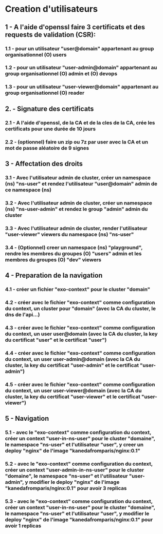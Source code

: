 # Creation d'utilisateurs


## 1 - A l'aide d'openssl faire 3 certificats et des requests de validation (CSR):

### 1.1  - pour un utilisateur "user@domain" appartenant au group organisationnel (O) users

### 1.2  - pour un utilisateur "user-admin@domain" appartenant au group organisationnel (O) admin et (O) devops

### 1.3  - pour un utilisateur "user-viewer@domain" appartenant au group organisationnel (O) reader

## 2. - Signature des certificats

### 2.1  - A l'aide d'openssl, de la CA et de la cles de la CA, crée les certificats pour une durée de 10 jours

### 2.2  - (optionnel) faire un zip ou 7z par user avec la CA et un mot de passe aléatoire de 9 signes

## 3 - Affectation des droits 

### 3.1  - Avec l'utilisateur admin de cluster, créer un namespace (ns) "ns-user" et rendez l'utilisateur "user@domain" admin de ce namespace (ns)

### 3.2  - Avec l'utilisateur admin de cluster, créer un namespace (ns) "ns-user-admin" et rendez le group  "admin" admin du cluster

### 3.3  - Avec l'utilisateur admin de cluster, render l'utilisateur "user-viewer" viewers du namespace (ns) "ns-user" 

### 3.4  - (Optionnel) creer un namespace (ns) "playground", rendre les membres du groupes (O) "users" admin et les membres du groupes (O) "dev" viewers

## 4 - Preparation de la navigation

### 4.1 - créer un fichier "exo-context" pour le cluster "domain"

### 4.2 - créer avec le fichier "exo-context" comme configuration du context, un cluster pour "domain" (avec la CA du cluster, le dns de l'api...)

### 4.3 - créer avec le fichier "exo-context" comme configuration du context, un user user@domain (avec la CA du cluster, la key du certificat "user" et le certificat "user")

### 4.4 - créer avec le fichier "exo-context" comme configuration du context, un user user-admin@domain (avec la CA du cluster, la key du certificat "user-admin" et le certificat "user-admin")

### 4.5 - créer avec le fichier "exo-context" comme configuration du context, un user user-viewer@domain (avec la CA du cluster, la key du certificat "user-viewer" et le certificat "user-viewer")

## 5 - Navigation

### 5.1 - avec le "exo-context" comme configuration du context, créer un context "user-in-ns-user" pour le cluster "domaine", le namespace "ns-user" et l'utilisateur "user", y creer un deploy "nginx" de l'image "kanedafromparis/nginx:0.1"

### 5.2 - avec le "exo-context" comme configuration du context, créer un context "user-admin-in-ns-user" pour le cluster "domaine", le namespace "ns-user" et l'utilisateur "user-admin", y modifier le deploy "nginx" de l'image "kanedafromparis/nginx:0.1" pour avoir 3 replicas

### 5.3 - avec le "exo-context" comme configuration du context, créer un context "user-in-ns-user" pour le cluster "domaine", le namespace "ns-user" et l'utilisateur "user", y modifier le deploy "nginx" de l'image "kanedafromparis/nginx:0.1" pour avoir 1 replicas





